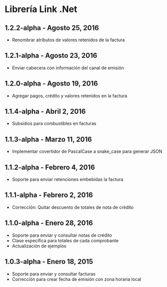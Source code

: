﻿# Librería Link .Net  


## 1.2.2-alpha - Agosto 25, 2016

 * Renombrar atributos de valores retenidos de la factura


## 1.2.1-alpha - Agosto 23, 2016

 * Enviar cabecera con información del canal de emisión


## 1.2.0-alpha - Agosto 19, 2016

 * Agregar pagos, crédito y valores retenidos en la factura
 

## 1.1.4-alpha - Abril 2, 2016
 
 * Subsidios para combustibles en facturas


## 1.1.3-alpha - Marzo 11, 2016
 
 * Implementar covertidor de PascalCase a snake_case para generar JSON


## 1.1.2-alpha - Febrero 4, 2016
 
 * Soporte para enviar retenciones embebidas la factura

 
## 1.1.1-alpha - Febrero 2, 2016
 
 * Corrección: Quitar descuento de totales de nota de crédito
 

## 1.1.0-alpha - Enero 28, 2016

 * Soporte para enviar y consultar notas de crédito
 * Clase específica para totales de cada comprobante
 * Actualización de ejemplos


## 1.0.3-alpha - Enero 18, 2015

 * Soporte para enviar y consultar facturas
 * Corrección para crear fecha de emisión con zona horaria local
